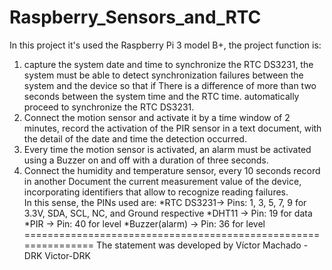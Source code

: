 # Raspberry_Sensors_and_RTC
In this project it's used the Raspberry Pi 3 model B+, the project function is: 
1. capture the system date and time to synchronize the RTC DS3231, the system must be able to detect synchronization failures between the system and the device so that if There is a difference of more than two seconds between the system time and the RTC time. automatically proceed to synchronize the RTC DS3231. 
2. Connect the motion sensor and activate it by a time window of 2 minutes, record the activation of the PIR sensor in a text document, with the detail of the date and time the detection occurred. 
3. Every time the motion sensor is activated, an alarm must be activated using a Buzzer on and off with a duration of three seconds. 
4. Connect the humidity and temperature sensor, every 10 seconds record in another Document the current measurement value of the device, incorporating identifiers that allow to recognize reading failures.  
In this sense, the PINs used are: 
*RTC DS3231-> Pins: 1, 3, 5, 7, 9 for 3.3V, SDA, SCL, NC, and Ground respective 
*DHT11 -> Pin: 19 for data 
*PIR -> Pin: 40 for level 
*Buzzer(alarm) -> Pin: 36 for level
===============================================================
The statement was developed by Víctor Machado - DRK Victor-DRK
